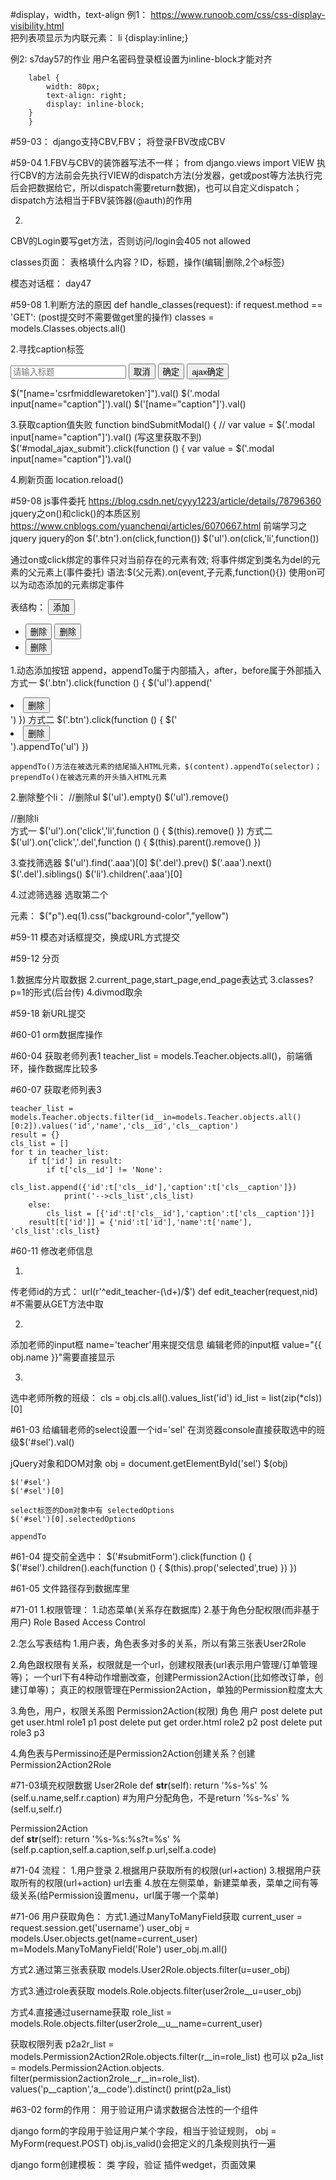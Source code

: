 #display，width，text-align
例1：
https://www.runoob.com/css/css-display-visibility.html  
把列表项显示为内联元素：
li {display:inline;}

例2:
s7day57的作业
用户名密码登录框设置为inline-block才能对齐

        label {
            width: 80px;
            text-align: right;
            display: inline-block;
        }
        }

#59-03：
django支持CBV,FBV；
将登录FBV改成CBV

#59-04
1.FBV与CBV的装饰器写法不一样；
from django.views import VIEW
执行CBV的方法前会先执行VIEW的dispatch方法(分发器，get或post等方法执行完后会把数据给它，所以dispatch需要return数据)，也可以自定义dispatch；
dispatch方法相当于FBV装饰器(@auth)的作用

2.
CBV的Login要写get方法，否则访问/login会405 not allowed





classes页面：
表格填什么内容？ID，标题，操作(编辑|删除,2个a标签)

模态对话框：
day47

#59-08
1.判断方法的原因
def handle_classes(request):
    if request.method == 'GET': (post提交时不需要做get里的操作)
		classes = models.Classes.objects.all()
		
2.寻找caption标签
    <div class="modal hide">
        <form method="post" action="/classes/">
            <input name="caption" type="text" placeholder="请输入标题">
            <input id="id_modal_cancel" type="button" value="取消">
            <input type="submit" value="确定">
            <input id="modal_ajax_submit" type="button" value="ajax确定">
        </form>
    </div>
	
$("[name='csrfmiddlewaretoken']").val()
$('.modal input[name="caption"]').val()
$('[name="caption"]').val()

3.获取caption值失败
function bindSubmitModal() {
	// var value = $('.modal input[name="caption"]').val() (写这里获取不到)
	$('#modal_ajax_submit').click(function () {
		var value = $('.modal input[name="caption"]').val()
		
4.刷新页面
location.reload()

#59-08
js事件委托
https://blog.csdn.net/cyyy1223/article/details/78796360  jquery之on()和click()的本质区别
https://www.cnblogs.com/yuanchenqi/articles/6070667.html  前端学习之jquery
jquery的on
$('.btn').on(click,function())
$('ul').on(click,'li',function())

通过on或click绑定的事件只对当前存在的元素有效;
将事件绑定到类名为del的元素的父元素上(事件委托)
语法:$(父元素).on(event,子元素,function(){})
使用on可以为动态添加的元素绑定事件


表结构：
    <button class="btn">添加</button>
    <ul>
        <li>
			<button class="aaa">删除</button>
            <button class="del">删除</button>
        </li>
        <li>
            <button class="del">删除</button>
        </li>
    </ul>
	
1.动态添加按钮
append，appendTo属于内部插入，after，before属于外部插入
方式一
	$('.btn').click(function () {
		$('ul').append('<li><button class="del">删除</button></li>')
	})
方式二
	$('.btn').click(function () {
		$('<li><button class="del">删除</button></li>').appendTo('ul')
	})
	
	appendTo()方法在被选元素的结尾插入HTML元素，$(content).appendTo(selector)；
	prependTo()在被选元素的开头插入HTML元素

2.删除整个li：
//删除ul
	$('ul').empty()
	$('ul').remove()
	
//删除li	
	方式一
		$('ul').on('click','li',function () {
			$(this).remove()
		})
	方式二
		$('ul').on('click','.del',function () {
			$(this).parent().remove()
		})
		
3.查找筛选器
$('ul').find('.aaa')[0]
$('.del').prev()
$('.aaa').next()
$('.del').siblings()
$('li').children('.aaa')[0]

4.过滤筛选器
选取第二个<p>元素：
$("p").eq(1).css("background-color","yellow")

#59-11
模态对话框提交，换成URL方式提交

#59-12
分页

1.数据库分片取数据
2.current_page,start_page,end_page表达式
3.classes?p=1的形式(后台传)
4.divmod取余

#59-18 新URL提交

#60-01 orm数据库操作

#60-04
获取老师列表1
teacher_list = models.Teacher.objects.all()，前端循环，操作数据库比较多

#60-07
获取老师列表3

    teacher_list = models.Teacher.objects.filter(id__in=models.Teacher.objects.all()[0:2]).values('id','name','cls__id','cls__caption')
    result = {}
    cls_list = []
    for t in teacher_list:
        if t['id'] in result:
            if t['cls__id'] != 'None':
                cls_list.append({'id':t['cls__id'],'caption':t['cls__caption']})
                print('-->cls_list',cls_list)
        else:
            cls_list = [{'id':t['cls__id'],'caption':t['cls__caption']}]
        result[t['id']] = {'nid':t['id'],'name':t['name'], 'cls_list':cls_list}
		
#60-11
修改老师信息

1.
传老师id的方式：
url(r'^edit_teacher-(\d+)/$')
def edit_teacher(request,nid) #不需要从GET方法中取

2.
添加老师的input框 name='teacher'用来提交信息
编辑老师的input框 value="{{ obj.name }}"需要直接显示

3.
选中老师所教的班级：
    cls = obj.cls.all().values_list('id')
    id_list = list(zip(*cls))[0]
	
#61-03
给编辑老师的select设置一个id='sel'
在浏览器console直接获取选中的班级$('#sel').val()
    
jQuery对象和DOM对象
	obj = document.getElementById('sel')
	$(obj)
	
	$('#sel')
	$('#sel')[0]
	
	select标签的Dom对象中有 selectedOptions
	$('#sel')[0].selectedOptions
	
	appendTo
	
#61-04
提交前全选中：
	$('#submitForm').click(function () {
		$('#sel').children().each(function () {
			$(this).prop('selected',true)
		})
	})
	
#61-05
文件路径存到数据库里

#71-01
1.权限管理：
	1.动态菜单(关系存在数据库)
	2.基于角色分配权限(而非基于用户)
	Role Based Access Control

2.怎么写表结构
1.用户表，角色表多对多的关系，所以有第三张表User2Role

2.角色跟权限有关系，权限就是一个url，创建权限表(url表示用户管理/订单管理等)；
一个url下有4种动作增删改查，创建Permission2Action(比如修改订单，创建订单等)；
真正的权限管理在Permission2Action，单独的Permission粒度太大

3.角色，用户，权限关系图
Permission2Action(权限)   角色    用户
post
delete
put
get    user.html          role1   p1
post
delete
put
get    order.html	      role2   p2
post
delete
put                       role3   p3

4.角色表与Permissino还是Permission2Action创建关系？创建Permission2Action2Role

#71-03填充权限数据
User2Role
    def __str__(self):
        return '%s-%s' % (self.u.name,self.r.caption) #为用户分配角色，不是return '%s-%s' % (self.u,self.r)

Permission2Action		
    def __str__(self):
        return '%s-%s:%s?t=%s' % (self.p.caption,self.a.caption,self.p.url,self.a.code)
		
#71-04
流程：
1.用户登录
2.根据用户获取所有的权限(url+action)
3.根据用户获取所有的权限(url+action) url去重
4.放在左侧菜单，新建菜单表，菜单之间有等级关系(给Permission设置menu，url属于哪一个菜单)

#71-06
用户获取角色：
方式1.通过ManyToManyField获取
current_user = request.session.get('username')
user_obj =  models.User.objects.get(name=current_user)
 m=Models.ManyToManyField('Role')
user_obj.m.all()

方式2.通过第三张表获取
 models.User2Role.objects.filter(u=user_obj)
 
方式3.通过role表获取
models.Role.objects.filter(user2role__u=user_obj)

方式4.直接通过username获取
role_list = models.Role.objects.filter(user2role__u__name=current_user)

获取权限列表
p2a2r_list = models.Permission2Action2Role.objects.filter(r__in=role_list)
也可以  p2a_list = models.Permission2Action.objects.\
        filter(permission2action2role__r__in=role_list).\
        values('p__caption','a__code').distinct()
    print(p2a_list)
	
#63-02
form的作用：
用于验证用户请求数据合法性的一个组件

django form的字段用于验证用户某个字段，相当于验证规则，
obj = MyForm(request.POST)
obj.is_valid()会把定义的几条规则执行一遍

django form创建模板：
类
字段，验证
插件wedget，页面效果